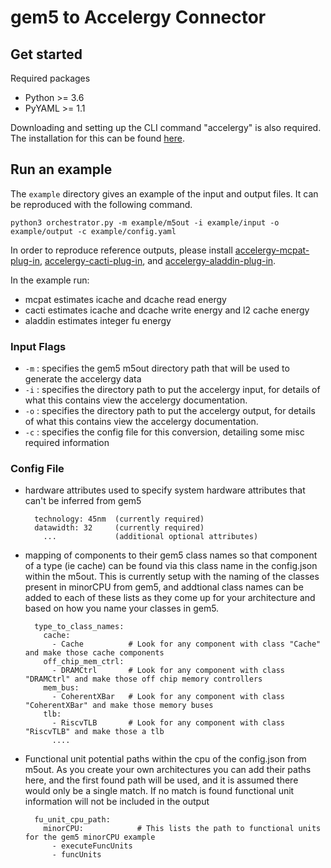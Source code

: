 # gem5 to Accelergy Connector

## Get started
Required packages

- Python >= 3.6
- PyYAML >= 1.1

Downloading and setting up the CLI command "accelergy" is also required. The installation for this can be found [here](https://github.com/Accelergy-Project/accelergy).

## Run an example
The `example` directory gives an example of the input and output files. It can be reproduced with the following command.

```python3 orchestrator.py -m example/m5out -i example/input -o example/output -c example/config.yaml```

In order to reproduce reference outputs, please install
[accelergy-mcpat-plug-in](https://github.com/Accelergy-Project/accelergy-mcpat-plug-in),
[accelergy-cacti-plug-in](https://github.com/Accelergy-Project/accelergy-cacti-plug-in), and
[accelergy-aladdin-plug-in](https://github.com/Accelergy-Project/accelergy-aladdin-plug-in).

In the example run:

- mcpat estimates icache and dcache read energy
- cacti estimates icache and dcache write energy and l2 cache energy
- aladdin estimates integer fu energy

### Input Flags
- ```-m``` : specifies the gem5 m5out directory path that will be used to generate the accelergy data
- ```-i``` : specifies the directory path to put the accelergy input, for details of what this contains view the accelergy documentation.
- ```-o``` : specifies the directory path to put the accelergy output, for details of what this contains view the accelergy documentation.
- ```-c``` : specifies the config file for this conversion, detailing some misc required information

### Config File
  - hardware attributes used to specify system hardware attributes that can't be inferred from gem5
    ```
      technology: 45nm  (currently required)
      datawidth: 32     (currently required)
        ...             (additional optional attributes)
    ```
  - mapping of components to their gem5 class names so that component of a type (ie cache) can be found via this class name in the config.json within the m5out. This is currently setup with the naming of the classes present in minorCPU from gem5, and addtional class names can be added to each of these lists as they come up for your architecture and based on how you name your classes in gem5.
    ```
      type_to_class_names:
        cache:
          - Cache          # Look for any component with class "Cache" and make those cache components
        off_chip_mem_ctrl:
          - DRAMCtrl       # Look for any component with class "DRAMCtrl" and make those off chip memory controllers
        mem_bus:
          - CoherentXBar   # Look for any component with class "CoherentXBar" and make those memory buses
        tlb:
          - RiscvTLB       # Look for any component with class "RiscvTLB" and make those a tlb
          ....
    ```
  - Functional unit potential paths within the cpu of the config.json from m5out. As you create your own architectures you can add their paths here, and the first found path will be used, and it is assumed there would only be a single match. If no match is found functional unit information will not be included in the output
    ```
      fu_unit_cpu_path:
        minorCPU:            # This lists the path to functional units for the gem5 minorCPU example
          - executeFuncUnits
          - funcUnits
    ```
